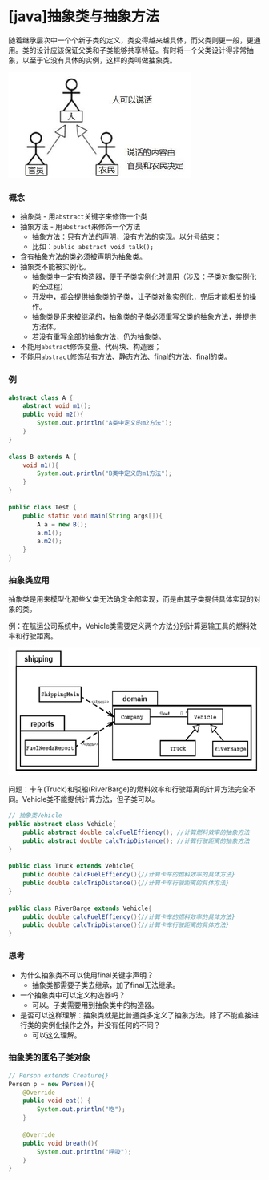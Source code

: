 # [java]抽象类与抽象方法

随着继承层次中一个个新子类的定义，类变得越来越具体，而父类则更一般，更通用。类的设计应该保证父类和子类能够共享特征。有时将一个父类设计得非常抽象，以至于它没有具体的实例，这样的类叫做抽象类。  

![image-20210510140727553](img/image-20210510140727553.png)

### 概念

- 抽象类 - 用`abstract`关键字来修饰一个类
- 抽象方法 - 用`abstract`来修饰一个方法
  - 抽象方法：只有方法的声明，没有方法的实现。以分号结束：
  - 比如：`public abstract void talk();`
- 含有抽象方法的类必须被声明为抽象类。
- 抽象类不能被实例化。
  - 抽象类中一定有构造器，便于子类实例化时调用（涉及：子类对象实例化的全过程）
  - 开发中，都会提供抽象类的子类，让子类对象实例化，完后才能相关的操作。
  - 抽象类是用来被继承的，抽象类的子类必须重写父类的抽象方法，并提供方法体。
  - 若没有重写全部的抽象方法，仍为抽象类。
- 不能用`abstract`修饰变量、代码块、构造器；
- 不能用`abstract`修饰私有方法、静态方法、final的方法、final的类。



### 例

```java
abstract class A {
    abstract void m1();
    public void m2(){
        System.out.println("A类中定义的m2方法");
    }
}

class B extends A {
    void m1(){
        System.out.println("B类中定义的m1方法");
    }
}

public class Test {
    public static void main(String args[]){
        A a = new B();
        a.m1();
        a.m2();
    }
}
```



### 抽象类应用

抽象类是用来模型化那些父类无法确定全部实现，而是由其子类提供具体实现的对象的类。

例：在航运公司系统中，Vehicle类需要定义两个方法分别计算运输工具的燃料效率和行驶距离。

![image-20210510194622115](img/image-20210510194622115.png)

问题：卡车(Truck)和驳船(RiverBarge)的燃料效率和行驶距离的计算方法完全不同。Vehicle类不能提供计算方法，但子类可以。

```java
// 抽象类Vehicle
public abstract class Vehicle{
    public abstract double calcFuelEffiency(); //计算燃料效率的抽象方法
    public abstract double calcTripDistance(); //计算行驶距离的抽象方法
}

public class Truck extends Vehicle{
    public double calcFuelEffiency(){//计算卡车的燃料效率的具体方法}
    public double calcTripDistance(){//计算卡车行驶距离的具体方法}
}
        
public class RiverBarge extends Vehicle{
    public double calcFuelEffiency(){//计算卡车的燃料效率的具体方法}
    public double calcTripDistance(){//计算卡车行驶距离的具体方法}
}
```



### 思考

- 为什么抽象类不可以使用final关键字声明？
  - 抽象类都需要子类去继承，加了final无法继承。
- 一个抽象类中可以定义构造器吗？
  - 可以。子类需要用到抽象类中的构造器。
- 是否可以这样理解：抽象类就是比普通类多定义了抽象方法，除了不能直接进行类的实例化操作之外，并没有任何的不同？
  - 可以这么理解。

### 抽象类的匿名子类对象

```java
// Person extends Creature{}
Person p = new Person(){
    @Override
    public void eat() {
        System.out.println("吃");
    }
    
    @Override
    public void breath(){
        System.out.println("呼吸");
    }
}
```

